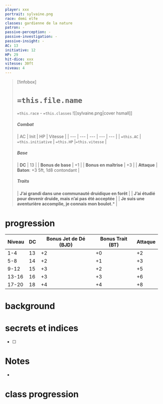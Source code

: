 ```yaml
---
player: xxx
portrait: sylvaine.png
race: demi elfe
classes: gardienne de la nature
patron: -
passive-perception: -
passive-investigation: -
passive-insight: -
AC: 13
initiative: 12
HP: 29
hit-dice: xxx
vitesse: 30ft
niveau: 4
---
```


> [!infobox] 
> # `=this.file.name`
> `=this.race` - `=this.classes` 
> ![[sylvaine.png|cover hsmall]] 
> ##### Combat
> | AC | Init | HP | Vitesse | 
> | --- | --- | --- | --- | --- |
> | `=this.AC` | `=this.initiative` | `=this.HP` |`=this.vitesse` |
> ##### Base
> | **DC** | 13 |
> | **Bonus de base** | +1 |
> | **Bonus en maîtrise** | +3 |
> | **Attaque** | **Baton**: +3 5ft, 1d8 contondant |
> ##### Traits
> | **J’ai grandi dans une communauté druidique en forêt** |
> | **J’ai étudié pour devenir druide, mais n’ai pas été acceptée** |
> | **Je suis une aventurière accomplie, je connais mon boulot.*** |

# progression

|Niveau|DC|Bonus Jet de Dé (BJD)|Bonus Trait (BT)|Attaque|
|---|---|---|---|---|
|1-4|13|+2|+0|+2|
|5-8|14|+2|+1|+3|
|9-12|15|+3|+2|+5|
|13-16|16|+3|+3|+6|
|17-20|18|+4|+4|+8|

# background

# secrets et indices
- [ ] 

# Notes
- 

# class progression

